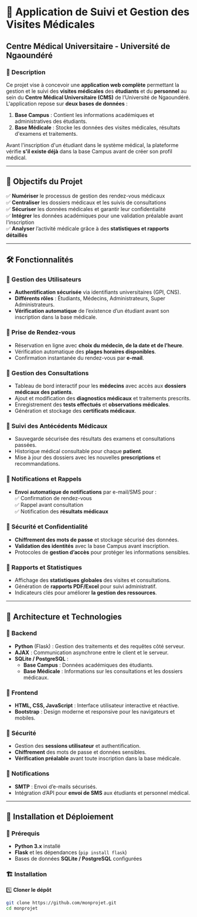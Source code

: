 # 🏥 Application de Suivi et Gestion des Visites Médicales  
## Centre Médical Universitaire - Université de Ngaoundéré  

### 📌 Description  
Ce projet vise à concevoir une **application web complète** permettant la gestion et le suivi des **visites médicales** des **étudiants** et du **personnel** au sein du **Centre Médical Universitaire (CMS)** de l’Université de Ngaoundéré.  
L'application repose sur **deux bases de données** :  
1. **Base Campus** : Contient les informations académiques et administratives des étudiants.  
2. **Base Médicale** : Stocke les données des visites médicales, résultats d'examens et traitements.  

Avant l'inscription d'un étudiant dans le système médical, la plateforme vérifie **s'il existe déjà** dans la base Campus avant de créer son profil médical.

---

## 🎯 Objectifs du Projet  
✅ **Numériser** le processus de gestion des rendez-vous médicaux  
✅ **Centraliser** les dossiers médicaux et les suivis de consultations  
✅ **Sécuriser** les données médicales et garantir leur confidentialité  
✅ **Intégrer** les données académiques pour une validation préalable avant l'inscription  
✅ **Analyser** l’activité médicale grâce à des **statistiques et rapports détaillés**  

---

## 🛠️ Fonctionnalités  

### 🔹 Gestion des Utilisateurs  
- **Authentification sécurisée** via identifiants universitaires (GPI, CNS).  
- **Différents rôles** : Étudiants, Médecins, Administrateurs, Super Administrateurs.  
- **Vérification automatique** de l’existence d’un étudiant avant son inscription dans la base médicale.  

### 🔹 Prise de Rendez-vous  
- Réservation en ligne avec **choix du médecin, de la date et de l’heure**.  
- Vérification automatique des **plages horaires disponibles**.  
- Confirmation instantanée du rendez-vous par **e-mail**.  

### 🔹 Gestion des Consultations  
- Tableau de bord interactif pour les **médecins** avec accès aux **dossiers médicaux des patients**.  
- Ajout et modification des **diagnostics médicaux** et traitements prescrits.  
- Enregistrement des **tests effectués** et **observations médicales**.  
- Génération et stockage des **certificats médicaux**.  

### 🔹 Suivi des Antécédents Médicaux  
- Sauvegarde sécurisée des résultats des examens et consultations passées.  
- Historique médical consultable pour chaque **patient**.  
- Mise à jour des dossiers avec les nouvelles **prescriptions** et recommandations.  

### 🔹 Notifications et Rappels  
- **Envoi automatique de notifications** par e-mail/SMS pour :  
  ✅ Confirmation de rendez-vous  
  ✅ Rappel avant consultation  
  ✅ Notification des **résultats médicaux**  

### 🔹 Sécurité et Confidentialité  
- **Chiffrement des mots de passe** et stockage sécurisé des données.  
- **Validation des identités** avec la base Campus avant inscription.  
- Protocoles de **gestion d’accès** pour protéger les informations sensibles.  

### 🔹 Rapports et Statistiques  
- Affichage des **statistiques globales** des visites et consultations.  
- Génération de **rapports PDF/Excel** pour suivi administratif.  
- Indicateurs clés pour améliorer **la gestion des ressources**.  

---

## 🚀 Architecture et Technologies  

### 🔹 Backend  
- **Python** (Flask) : Gestion des traitements et des requêtes côté serveur.  
- **AJAX** : Communication asynchrone entre le client et le serveur.  
- **SQLite / PostgreSQL** :  
  - **Base Campus** : Données académiques des étudiants.  
  - **Base Médicale** : Informations sur les consultations et les dossiers médicaux.  

### 🔹 Frontend  
- **HTML, CSS, JavaScript** : Interface utilisateur interactive et réactive.  
- **Bootstrap** : Design moderne et responsive pour les navigateurs et mobiles.  

### 🔹 Sécurité  
- Gestion des **sessions utilisateur** et authentification.  
- **Chiffrement** des mots de passe et données sensibles.  
- **Vérification préalable** avant toute inscription dans la base médicale.  

### 🔹 Notifications  
- **SMTP** : Envoi d’e-mails sécurisés.  
- Intégration d’API pour **envoi de SMS** aux étudiants et personnel médical.  

---

## 🔧 Installation et Déploiement  

### 💾 Prérequis  
- **Python 3.x** installé  
- **Flask** et les dépendances (`pip install flask`)  
- Bases de données **SQLite / PostgreSQL** configurées  

### 🏗️ Installation  
1️⃣ **Cloner le dépôt**  
```bash
git clone https://github.com/monprojet.git
cd monprojet

